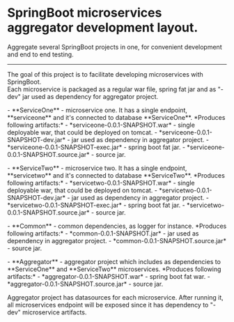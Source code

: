 # SpringBoot microservices aggregator development layout.

Aggregate several SpringBoot projects in one, for convenient development and end to end testing.
___
The goal of this project is to facilitate developing microservices with SpringBoot.  
Each microservice is packaged as a regular war file, spring fat jar and as "-dev" jar used as dependency for aggregator project.
<p/>  
- **ServiceOne** - microservice one. It has a single endpoint, **serviceone** and it's connected to database **ServiceOne**.  
*Produces following artifacts:*  
	- *serviceone-0.0.1-SNAPSHOT.war* - single deployable war, that could be deployed on tomcat.    
	- *serviceone-0.0.1-SNAPSHOT-dev.jar* - jar used as dependency in aggregator project.   
	- *serviceone-0.0.1-SNAPSHOT-exec.jar* - spring boot fat jar.  
	- *serviceone-0.0.1-SNAPSHOT.source.jar* - source jar.  
<p/>
- **ServiceTwo** - microservice two. It has a single endpoint, **servicetwo** and it's connected to database **ServiceTwo**.
*Produces following artifacts:*  
	- *servicetwo-0.0.1-SNAPSHOT.war* - single deployable war, that could be deployed on tomcat.    
	- *servicetwo-0.0.1-SNAPSHOT-dev.jar* - jar used as dependency in aggregator project.   
	- *servicetwo-0.0.1-SNAPSHOT-exec.jar* - spring boot fat jar.  
	- *servicetwo-0.0.1-SNAPSHOT.source.jar* - source jar.  
<p/>
- **Common** - common dependencies, as logger for instance.  
*Produces following artifacts:*  
	- *common-0.0.1-SNAPSHOT.jar* - jar used as dependency in aggregator project.   
	- *common-0.0.1-SNAPSHOT.source.jar* - source jar.  
<p/>
- **Aggregator** - aggregator project which includes as dependencies to **ServiceOne** and **ServiceTwo** microservices.  
*Produces following artifacts:*  
	- *aggregator-0.0.1-SNAPSHOT.war* - spring boot fat war.     
	- *aggregator-0.0.1-SNAPSHOT.source.jar* - source jar.  
<p/>
Aggregator project has datasources for each microservice. After running it, all microservices endpoint will be exposed since it has dependency to "-dev" microservice artifacts. 

	